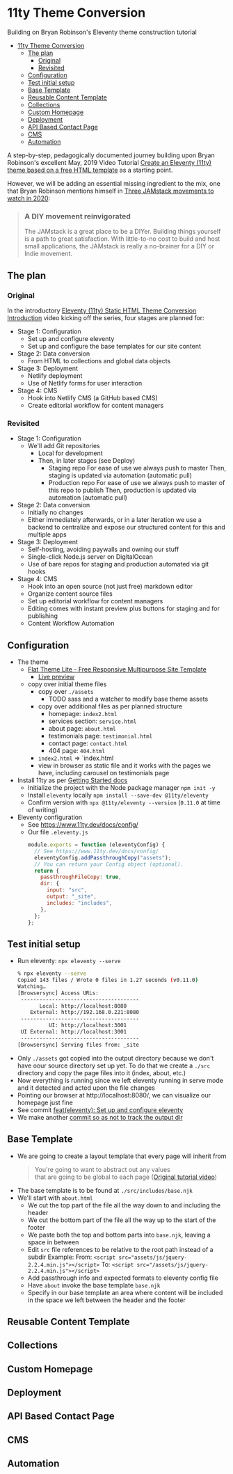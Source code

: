 # 11ty Theme Conversion

Building on Bryan Robinson's Eleventy theme construction tutorial

- [11ty Theme Conversion](#11ty-theme-conversion)
  - [The plan](#the-plan)
    - [Original](#original)
    - [Revisited](#revisited)
  - [Configuration](#configuration)
  - [Test initial setup](#test-initial-setup)
  - [Base Template](#base-template)
  - [Reusable Content Template](#reusable-content-template)
  - [Collections](#collections)
  - [Custom Homepage](#custom-homepage)
  - [Deployment](#deployment)
  - [API Based Contact Page](#api-based-contact-page)
  - [CMS](#cms)
  - [Automation](#automation)

A step-by-step, pedagogically documented journey building upon Bryan Robinson's excellent May, 2019 Video Tutorial [Create an Eleventy (11ty) theme based on a free HTML template](https://bryanlrobinson.com/blog/create-11ty-theme-from-static-html-template/) as a starting point.

However, we will be adding an essential missing ingredient to the mix, one that Bryan Robinson mentions himself in [Three JAMstack movements to watch in 2020](https://bryanlrobinson.com/blog/three-jamstack-concepts-to-watch-in-2020/):

> ### A DIY movement reinvigorated
>
> The JAMstack is a great place to be a DIYer. Building things yourself is a path to great satisfaction. With little-to-no cost to build and host small applications, the JAMstack is really a no-brainer for a DIY or Indie movement.

## The plan

### Original

In the introductory [Eleventy (11ty) Static HTML Theme Conversion Introduction](https://youtu.be/z-o1W9ijUhI) video kicking off the series, four stages are planned for:

- Stage 1: Configuration
  - Set up and configure eleventy
  - Set up and configure the base templates for our site content
- Stage 2: Data conversion
  - From HTML to collections and global data objects
- Stage 3: Deployment
  - Netlify deployment
  - Use of Netlify forms for user interaction
- Stage 4: CMS
  - Hook into Netlify CMS (a GitHub based CMS)
  - Create editorial workflow for content managers

### Revisited

- Stage 1: Configuration
  - We'll add Git repositories
    - Local for development
    - Then, in later stages (see Deploy)
      - Staging repo
        For ease of use we always push to master
        Then, staging is updated via automation (automatic pull)
      - Production repo
        For ease of use we always push to master of this repo to publish
        Then, production is updated via automation (automatic pull)
- Stage 2: Data conversion
  - Initially no changes
  - Either immediately afterwards, or in a later iteration
    we use a backend to centralize and expose our structured content
    for this and multiple apps
- Stage 3: Deployment
  - Self-hosting, avoiding paywalls and owning our stuff
  - Single-click Node.js server on DigitalOcean
  - Use of bare repos for staging and production
    automated via git hooks
- Stage 4: CMS
  - Hook into an open source (not just free) markdown editor
  - Organize content source files
  - Set up editorial workflow for content managers
  - Editing comes with instant preview
    plus buttons for staging and for publishing
  - Content Workflow Automation

## Configuration

- The theme
  - [Flat Theme Lite - Free Responsive Multipurpose Site Template](https://themehunt.com/item/1524965-flat-theme-lite-free-responsive-multipurpose-site-template)
    - [Live preview](http://themehunt.com/item/1524965-flat-theme-lite-free-responsive-multipurpose-site-template/preview)
  - copy over initial theme files
    - copy over `./assets`
      - TODO sass and a watcher to modify base theme assets
    - copy over additional files as per planned structure
      - homepage: `index2.html`
      - services section: `service.html`
      - about page: `about.html`
      - testimonials page: `testimonial.html`
      - contact page: `contact.html`
      - 404 page: `404.html`
    - `index2.html` => `index.html
    - view in browser as static file and it works with the pages we have,
      including carousel on testimonials page
- Install 11ty as per [Getting Started docs](https://www.11ty.dev/docs/getting-started/)
  - Initialize the project with the Node package manager `npm init -y`
  - Install `eleventy` locally `npm install --save-dev @11ty/eleventy`
  - Confirm version with `npx @11ty/eleventy --version` (`0.11.0` at time of writing)
- Eleventy configuration
  - See https://www.11ty.dev/docs/config/
  - Our file `.eleventy.js`
    ```javascript
    module.exports = function (eleventyConfig) {
      // See https://www.11ty.dev/docs/config/
      eleventyConfig.addPassthroughCopy("assets");
      // You can return your Config object (optional).
      return {
        passthroughFileCopy: true,
        dir: {
          input: "src",
          output: "_site",
          includes: "includes",
        },
      };
    };
    ```

## Test initial setup

- Run eleventy: `npx eleventy --serve`
  ```bash
  % npx eleventy --serve
  Copied 143 files / Wrote 0 files in 1.27 seconds (v0.11.0)
  Watching…
  [Browsersync] Access URLs:
   --------------------------------------
         Local: http://localhost:8080
      External: http://192.168.0.221:8080
   --------------------------------------
            UI: http://localhost:3001
   UI External: http://localhost:3001
   --------------------------------------
  [Browsersync] Serving files from: _site
  ```
- Only `./assets` got copied into the output directory
  because we don't have oour source directory set up yet.
  To do that we create a `./src` directory
  and copy the page files into it (index, about, etc.)
- Now everything is running since we left eleventy running in serve mode
  and it detected and acted upon the file changes
- Pointing our browser at http://localhost:8080/,
  we can visualize our homepage just fine
- See commit [feat(eleventy): Set up and configure eleventy](https://github.com/demystifying-dev/11ty-theme-conversion/commit/9aa30636a8ee4044d7b39b19f4f63dba09680a72)
- We make another [commit so as not to track the output dir](https://github.com/demystifying-dev/11ty-theme-conversion/commit/f7ad75ee64f5eb809ffd56b3a9cfab080e9221b1)

## Base Template

- We are going to create a layout template that every page will inherit from
  > You're going to want to abstract out any values  
  > that are going to be global to each page ([Original tutorial video](https://youtu.be/iWivBpYmOaQ))
- The base template is to be found at `./src/includes/base.njk`
- We'll start with `about.html`
  - We cut the top part of the file all the way down to and including the header
  - We cut the bottom part of the file all the way up to the start of the footer
  - We paste both the top and bottom parts into `base.njk`, leaving a space in between
  - Edit `src` file references to be relative to the root path instead of a subdir
    Example:
    From: `<script src="assets/js/jquery-2.2.4.min.js"></script>`
    To: `<script src="/assets/js/jquery-2.2.4.min.js"></script>`
  - Add passthrough info and expected formats to eleventy config file
  - Have `about` invoke the base template `base.njk`
  - Specify in our base template an area where content will be included
    in the space we left between the header and the footer

## Reusable Content Template

## Collections

## Custom Homepage

## Deployment

## API Based Contact Page

## CMS

## Automation
